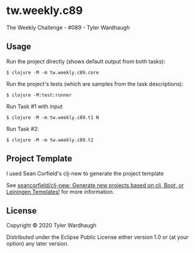 # tw.weekly.c89


The Weekly Challenge - #089 - Tyler Wardhaugh

## Usage

Run the project directly (shows default output from both tasks):

    $ clojure -M -m tw.weekly.c89.core

Run the project's tests (which are samples from the task descriptions):

    $ clojure -M:test:runner

Run Task #1 with input

    $ clojure -M -m tw.weekly.c89.t1 N

Run Task #2:

    $ clojure -M -m tw.weekly.c89.t2

## Project Template

I used Sean Corfield's clj-new to generate the project template

See [seancorfield/clj-new: Generate new projects based on clj, Boot, or Leiningen Templates!](https://github.com/seancorfield/clj-new) for more information.

## License

Copyright © 2020 Tyler Wardhaugh

Distributed under the Eclipse Public License either version 1.0 or (at
your option) any later version.
